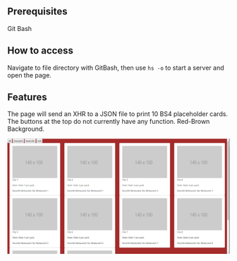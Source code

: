 ## Prerequisites
Git Bash

## How to access
Navigate to file directory with GitBash, then use `hs -o` to start a server and open the page.

## Features
The page will send an XHR to a JSON file to print 10 BS4 placeholder cards.
The buttons at the top do not currently have any function.
Red-Brown Background.

![](fav-places-screenshot.PNG)
